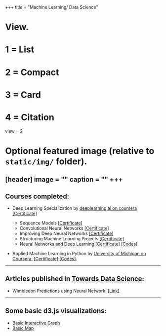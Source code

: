 +++
title = "Machine Learning/ Data Science"

# View.
#   1 = List
#   2 = Compact
#   3 = Card
#   4 = Citation
view = 2

# Optional featured image (relative to `static/img/` folder).
[header]
image = ""
caption = ""
+++
---
## Courses completed:
* Deep Learning Specialization by [deeplearning.ai on coursera](https://www.coursera.org/specializations/deep-learning)  [\[Certificate\]](https://www.coursera.org/account/accomplishments/specialization/M2A3DNA7LBWU)
  * Sequence Models [\[Certificate\]](https://www.coursera.org/account/accomplishments/verify/5YAB2QB4KHZM)
  * Convolutional Neural Networks [\[Certificate\]](https://www.coursera.org/account/accomplishments/verify/LLTFL5PGQNK7)
  * Improving Deep Neural Networks [\[Certificate\]](https://www.coursera.org/account/accomplishments/verify/C5RD9KZKDD8U)
  * Structuring Machine Learning Projects [\[Certificate\]](https://www.coursera.org/account/accomplishments/verify/WTGB95YRDEFH) 
  * Neural Networks and Deep Learning [\[Certificate\]](https://www.coursera.org/account/accomplishments/certificate/9KEXVC9NF4M9)
 [\[Codes\]](https://github.com/jugalm/Neural-Networks-and-Deep-Learning-by-deeplearning.ai).


* Applied Machine Learning in Python by [University of Michigan on Coursera:](https://www.coursera.org/learn/python-machine-learning) [\[Certificate\]](https://www.coursera.org/account/accomplishments/certificate/ZJKGQGPS93RW)
  [\[Codes\]](https://github.com/jugalm/Applied-Machine-Learning-in-Python-University-of-Michigan).

---
## Articles published in [Towards Data Science](https://towardsdatascience.com/):
* Wimbledon Predictions using Neural Network: [\[Link\]](https://towardsdatascience.com/predicting-wimbledon-matches-using-neural-network-e2ee4d3dead2)

---
## Some basic d3.js visualizations:
* [Basic Interactive Graph](/Machine_Learning/d3)
* [Basic Map](/Machine_Learning/d3_map)
